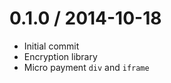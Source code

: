 0.1.0 / 2014-10-18
==================

  * Initial commit
  * Encryption library
  * Micro payment `div` and `iframe`